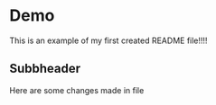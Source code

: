 # Demo

This is an example of my first created README file!!!!

## Subbheader

Here are some changes made in file